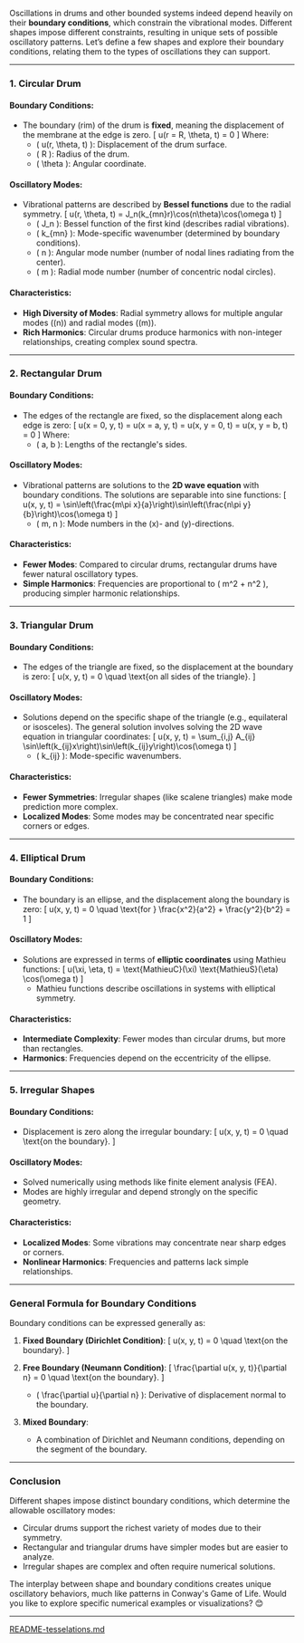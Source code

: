 Oscillations in drums and other bounded systems indeed depend heavily on their **boundary conditions**, which constrain the vibrational modes. Different shapes impose different constraints, resulting in unique sets of possible oscillatory patterns. Let’s define a few shapes and explore their boundary conditions, relating them to the types of oscillations they can support.

---

### **1. Circular Drum**
#### Boundary Conditions:
- The boundary (rim) of the drum is **fixed**, meaning the displacement of the membrane at the edge is zero.
  \[
  u(r = R, \theta, t) = 0
  \]
  Where:
  - \( u(r, \theta, t) \): Displacement of the drum surface.
  - \( R \): Radius of the drum.
  - \( \theta \): Angular coordinate.

#### Oscillatory Modes:
- Vibrational patterns are described by **Bessel functions** due to the radial symmetry.
  \[
  u(r, \theta, t) = J_n(k_{mn}r)\cos(n\theta)\cos(\omega t)
  \]
  - \( J_n \): Bessel function of the first kind (describes radial vibrations).
  - \( k_{mn} \): Mode-specific wavenumber (determined by boundary conditions).
  - \( n \): Angular mode number (number of nodal lines radiating from the center).
  - \( m \): Radial mode number (number of concentric nodal circles).

#### Characteristics:
- **High Diversity of Modes**: Radial symmetry allows for multiple angular modes (\(n\)) and radial modes (\(m\)).
- **Rich Harmonics**: Circular drums produce harmonics with non-integer relationships, creating complex sound spectra.

---

### **2. Rectangular Drum**
#### Boundary Conditions:
- The edges of the rectangle are fixed, so the displacement along each edge is zero:
  \[
  u(x = 0, y, t) = u(x = a, y, t) = u(x, y = 0, t) = u(x, y = b, t) = 0
  \]
  Where:
  - \( a, b \): Lengths of the rectangle's sides.

#### Oscillatory Modes:
- Vibrational patterns are solutions to the **2D wave equation** with boundary conditions. The solutions are separable into sine functions:
  \[
  u(x, y, t) = \sin\left(\frac{m\pi x}{a}\right)\sin\left(\frac{n\pi y}{b}\right)\cos(\omega t)
  \]
  - \( m, n \): Mode numbers in the \(x\)- and \(y\)-directions.

#### Characteristics:
- **Fewer Modes**: Compared to circular drums, rectangular drums have fewer natural oscillatory types.
- **Simple Harmonics**: Frequencies are proportional to \( m^2 + n^2 \), producing simpler harmonic relationships.

---

### **3. Triangular Drum**
#### Boundary Conditions:
- The edges of the triangle are fixed, so the displacement at the boundary is zero:
  \[
  u(x, y, t) = 0 \quad \text{on all sides of the triangle}.
  \]

#### Oscillatory Modes:
- Solutions depend on the specific shape of the triangle (e.g., equilateral or isosceles). The general solution involves solving the 2D wave equation in triangular coordinates:
  \[
  u(x, y, t) = \sum_{i,j} A_{ij} \sin\left(k_{ij}x\right)\sin\left(k_{ij}y\right)\cos(\omega t)
  \]
  - \( k_{ij} \): Mode-specific wavenumbers.

#### Characteristics:
- **Fewer Symmetries**: Irregular shapes (like scalene triangles) make mode prediction more complex.
- **Localized Modes**: Some modes may be concentrated near specific corners or edges.

---

### **4. Elliptical Drum**
#### Boundary Conditions:
- The boundary is an ellipse, and the displacement along the boundary is zero:
  \[
  u(x, y, t) = 0 \quad \text{for } \frac{x^2}{a^2} + \frac{y^2}{b^2} = 1
  \]

#### Oscillatory Modes:
- Solutions are expressed in terms of **elliptic coordinates** using Mathieu functions:
  \[
  u(\xi, \eta, t) = \text{MathieuC}(\xi) \text{MathieuS}(\eta) \cos(\omega t)
  \]
  - Mathieu functions describe oscillations in systems with elliptical symmetry.

#### Characteristics:
- **Intermediate Complexity**: Fewer modes than circular drums, but more than rectangles.
- **Harmonics**: Frequencies depend on the eccentricity of the ellipse.

---

### **5. Irregular Shapes**
#### Boundary Conditions:
- Displacement is zero along the irregular boundary:
  \[
  u(x, y, t) = 0 \quad \text{on the boundary}.
  \]

#### Oscillatory Modes:
- Solved numerically using methods like finite element analysis (FEA).
- Modes are highly irregular and depend strongly on the specific geometry.

#### Characteristics:
- **Localized Modes**: Some vibrations may concentrate near sharp edges or corners.
- **Nonlinear Harmonics**: Frequencies and patterns lack simple relationships.

---

### **General Formula for Boundary Conditions**
Boundary conditions can be expressed generally as:
1. **Fixed Boundary (Dirichlet Condition)**:
   \[
   u(x, y, t) = 0 \quad \text{on the boundary}.
   \]

2. **Free Boundary (Neumann Condition)**:
   \[
   \frac{\partial u(x, y, t)}{\partial n} = 0 \quad \text{on the boundary}.
   \]
   - \( \frac{\partial u}{\partial n} \): Derivative of displacement normal to the boundary.

3. **Mixed Boundary**:
   - A combination of Dirichlet and Neumann conditions, depending on the segment of the boundary.

---

### **Conclusion**
Different shapes impose distinct boundary conditions, which determine the allowable oscillatory modes:
- Circular drums support the richest variety of modes due to their symmetry.
- Rectangular and triangular drums have simpler modes but are easier to analyze.
- Irregular shapes are complex and often require numerical solutions.

The interplay between shape and boundary conditions creates unique oscillatory behaviors, much like patterns in Conway's Game of Life. Would you like to explore specific numerical examples or visualizations? 😊


---

[README-tesselations.md](https://t2m.io/gxMVaPU)
